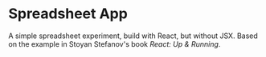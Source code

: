 # Spreadsheet App

A simple spreadsheet experiment, build with React, but without JSX. Based on the example in Stoyan Stefanov's book *React: Up & Running*.